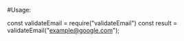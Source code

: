 #Usage:

const validateEmail = require("validateEmail")
const result = validateEmail("example@google.com");
